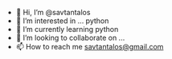 - 👋 Hi, I’m @savtantalos
- 👀 I’m interested in ... python
- 🌱 I’m currently learning python
- 💞️ I’m looking to collaborate on ...
- 📫 How to reach me savtantalos@gmail.com

<!---
savtantalos/savtantalos is a ✨ special ✨ repository because its `README.md` (this file) appears on your GitHub profile.
You can click the Preview link to take a look at your changes.
--->
